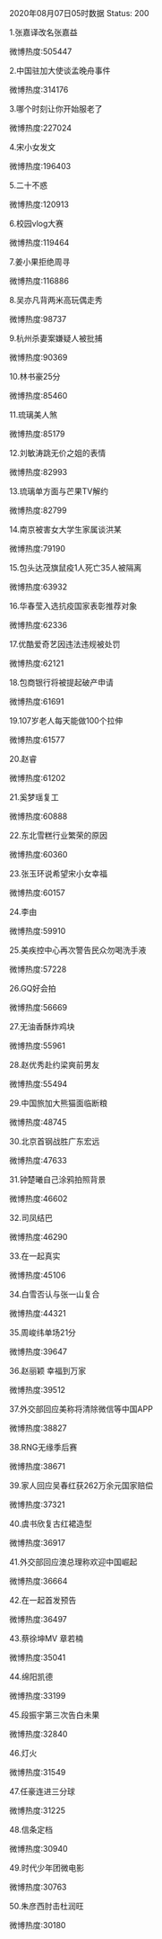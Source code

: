 2020年08月07日05时数据
Status: 200

1.张嘉译改名张嘉益

微博热度:505447

2.中国驻加大使谈孟晚舟事件

微博热度:314176

3.哪个时刻让你开始服老了

微博热度:227024

4.宋小女发文

微博热度:196403

5.二十不惑

微博热度:120913

6.校园vlog大赛

微博热度:119464

7.姜小果拒绝周寻

微博热度:116886

8.吴亦凡背两米高玩偶走秀

微博热度:98737

9.杭州杀妻案嫌疑人被批捕

微博热度:90369

10.林书豪25分

微博热度:85460

11.琉璃美人煞

微博热度:85179

12.刘敏涛跳无价之姐的表情

微博热度:82993

13.琉璃单方面与芒果TV解约

微博热度:82799

14.南京被害女大学生家属谈洪某

微博热度:79190

15.包头达茂旗鼠疫1人死亡35人被隔离

微博热度:63932

16.华春莹入选抗疫国家表彰推荐对象

微博热度:62336

17.优酷爱奇艺因违法违规被处罚

微博热度:62121

18.包商银行将被提起破产申请

微博热度:61691

19.107岁老人每天能做100个拉伸

微博热度:61577

20.赵睿

微博热度:61202

21.奚梦瑶复工

微博热度:60888

22.东北雪糕行业繁荣的原因

微博热度:60360

23.张玉环说希望宋小女幸福

微博热度:60157

24.李由

微博热度:59910

25.美疾控中心再次警告民众勿喝洗手液

微博热度:57228

26.GQ好会拍

微博热度:56669

27.无油香酥炸鸡块

微博热度:55961

28.赵优秀赴约梁爽前男友

微博热度:55494

29.中国旅加大熊猫面临断粮

微博热度:48745

30.北京首钢战胜广东宏远

微博热度:47633

31.钟楚曦自己涂鸦拍照背景

微博热度:46602

32.司凤结巴

微博热度:46290

33.在一起真实

微博热度:45106

34.白雪否认与张一山复合

微博热度:44321

35.周峻纬单场21分

微博热度:39647

36.赵丽颖 幸福到万家

微博热度:39512

37.外交部回应美称将清除微信等中国APP

微博热度:38827

38.RNG无缘季后赛

微博热度:38671

39.家人回应吴春红获262万余元国家赔偿

微博热度:37321

40.虞书欣复古红裙造型

微博热度:36917

41.外交部回应澳总理称欢迎中国崛起

微博热度:36664

42.在一起首发预告

微博热度:36497

43.蔡徐坤MV 章若楠

微博热度:35041

44.绵阳凯德

微博热度:33199

45.段振宇第三次告白未果

微博热度:32840

46.灯火

微博热度:31549

47.任豪连进三分球

微博热度:31225

48.信条定档

微博热度:30940

49.时代少年团微电影

微博热度:30763

50.朱彦西肘击杜润旺

微博热度:30180

